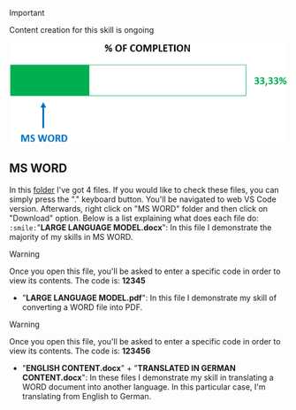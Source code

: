 > [!IMPORTANT]
> Content creation for this skill is ongoing

![Progress Bar](Progress_Bar.png)

## MS WORD
In this [folder](/MS%20OFFICE%20SUITE/MS%20WORD/) I've got 4 files. If you would like to check these files, you can simply press the "." keyboard button. You'll be navigated to web VS Code version. Afterwards, right click on "MS WORD" folder and then click on "Download" option.
Below is a list explaining what does each file do:
`:smile:`"**LARGE LANGUAGE MODEL.docx**": In this file I demonstrate the majority of my skills in MS WORD. 
> [!WARNING]
> Once you open this file, you'll be asked to enter a specific code in order to view its contents. The code is: **12345**
- "**LARGE LANGUAGE MODEL.pdf**": In this file I demonstrate my skill of converting a WORD file into PDF.
> [!WARNING]
> Once you open this file, you'll be asked to enter a specific code in order to view its contents. The code is: **123456**
- "**ENGLISH CONTENT.docx**" + "**TRANSLATED IN GERMAN CONTENT.docx**": In these files I demonstrate my skill in translating a WORD document into another language. In this particular case, I'm translating from English to German.